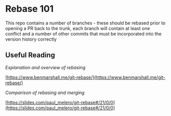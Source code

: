 # Rebase 101

This repo contains a number of branches - these should be rebased prior to opening a PR back to the trunk, each branch will contain at least one conflict and a number of other commits that must be incorporated into the version history correctly 

## Useful Reading

_Explanation and overview of rebasing_

[https://www.benmarshall.me/git-rebase/](https://www.benmarshall.me/git-rebase/)

_Comparison of rebasing and merging_

[https://slides.com/paul_melero/git-rebase#/21/0/0](https://slides.com/paul_melero/git-rebase#/21/0/0)

